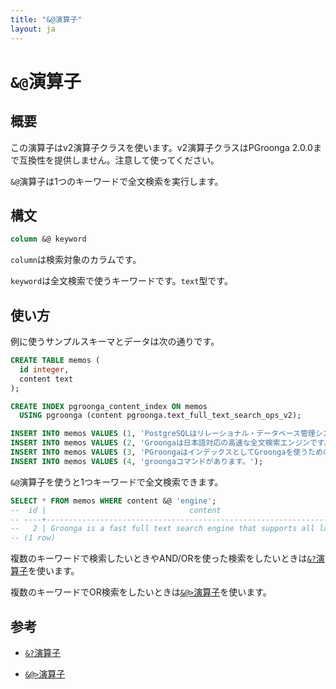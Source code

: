 ```yaml
---
title: "&@演算子"
layout: ja
---
```


# `&@`演算子

## 概要

この演算子はv2演算子クラスを使います。v2演算子クラスはPGroonga 2.0.0まで互換性を提供しません。注意して使ってください。

`&@`演算子は1つのキーワードで全文検索を実行します。

## 構文

```sql
column &@ keyword
```

`column`は検索対象のカラムです。

`keyword`は全文検索で使うキーワードです。`text`型です。

## 使い方

例に使うサンプルスキーマとデータは次の通りです。

```sql
CREATE TABLE memos (
  id integer,
  content text
);

CREATE INDEX pgroonga_content_index ON memos
  USING pgroonga (content pgroonga.text_full_text_search_ops_v2);
```

```sql
INSERT INTO memos VALUES (1, 'PostgreSQLはリレーショナル・データベース管理システムです。');
INSERT INTO memos VALUES (2, 'Groongaは日本語対応の高速な全文検索エンジンです。');
INSERT INTO memos VALUES (3, 'PGroongaはインデックスとしてGroongaを使うためのPostgreSQLの拡張機能です。');
INSERT INTO memos VALUES (4, 'groongaコマンドがあります。');
```

`&@`演算子を使うと1つキーワードで全文検索できます。

```sql
SELECT * FROM memos WHERE content &@ 'engine';
--  id |                                content                                 
-- ----+------------------------------------------------------------------------
--   2 | Groonga is a fast full text search engine that supports all languages.
-- (1 row)
```

複数のキーワードで検索したいときやAND/ORを使った検索をしたいときは[`&?`演算子](query-v2.html)を使います。

複数のキーワードでOR検索をしたいときは[`&@>`演算子](match-contain-v2.html)を使います。

## 参考

  * [`&?`演算子](query-v2.html)

  * [`&@>`演算子](match-contain-v2.html)
